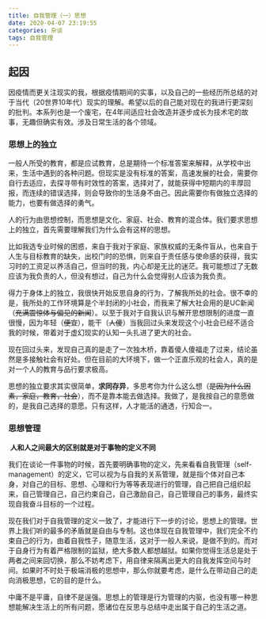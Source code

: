 ```yaml
---
title: 自我管理（一）思想
date: 2020-04-07 23:19:55
categories: 杂谈
tags: 自我管理
---
```


## 起因



​		因疫情而更关注现实的我，根据疫情期间的实事，以及自己的一些经历所总结的对于当代（20世界10年代）现实的理解。希望以后的自己能对现在的我进行更深刻的批判。本系列也是一个废宅，在4年间适应社会改造并逐步成长为技术宅的故事，无趣但确实有效。涉及日常生活的各个领域。

### 思想上的独立

​		一般人所受的教育，都是应试教育，总是期待一个标准答案来解释，从学校中出来，生活中遇到的各种问题。但现实是没有标准的答案，高速发展的社会，需要你自行去适应，去探寻带有时效性的答案，选择对了，就能获得中短期内的丰厚回报，而连续的错误选择，则会导致你的生活身不由己。因此需要你有做独立选择的能力，也要有做选择的勇气。

​		人的行为由思想控制，而思想是文化、家庭、社会、教育的混合体。我们要求思想上的独立，首先需要理解我们为什么会有这样的思想。

​		比如我选专业时候的困惑，来自于我对于家庭、家族权威的无条件盲从，也来自于人生与目标教育的缺失，出校门时的恐惧，则来自于责任感与使命感的获得，我实习时的工资足以养活自己，但当时的我，内心却是无比的迷茫。我可能想过了无数应该为我负责的人，但没有想过，自己为什么会觉得别人应该为我负责。

​		得力于身体上的独立，我很快开始反思自身的行为，了解我所处的社会。很不幸的是，我所处的工作环境算是个半封闭的小社会，而我来了解大社会用的是UC新闻（~~充满震惊体与偏见的新闻~~）。以至于我对于自我认识与解开思想限制的进度一直很慢，因为年轻（~~便宜~~），能干（~~人傻~~）当我回过头来发现这个小社会已经不适合我的时候，带着对于虚幻现实的认知一头扎进了更大的社会。

​		现在回过头来，发现自己真的是走了一次独木桥，靠着傻人傻福走了过来，结论虽然是多接触社会有好处。但在目前的大环境下，做一个正直乐观的社会人，真的是对一个人的教育与品行要求极高。

​		思想的独立要求其实很简单，**求同存异**，多思考你为什么这么想（~~是因为什么因素，家庭，教育，社会~~），而不是靠本能去做选择。我做了，是我按自己的意愿做的，是我自己选择的意愿。只有这样，人才能活的通透，行知合一。

### 思想管理

​		**人和人之间最大的区别就是对于事物的定义不同** 

​		我们在谈论一件事物的时候，首先要明确事物的定义，先来看看自我管理（self-management）的定义，它可以视为与自我的关系管理，就是指个体对自己本身，对自己的目标、思想、心理和行为等等表现进行的管理，自己把自己组织起来，自己管理自己，自己约束自己，自己激励自己，自己管理自己的事务，最终实现自我奋斗目标的一个过程。

​		现在我们对于自我管理的定义一致了，才能进行下一步的讨论，思想上的管理。世界上我们听的最多的矛盾就是自由与专制。这也体现在自我管理中，我们完全不约束自己的行为，由着自我性子，随意生活，这对于一般人来说，是做不到的。而对于自身行为有着严格限制的监狱，绝大多数人都想越狱。如果你觉得生活总是处于两者之间来回切换，那么不妨考虑下，用自律来隔离出更大的自我发挥空间与时间。如果时不时处于极端消极的思想中，那么你就要考虑，是什么在带动自己的走向消极思想，它的目的是什么。

​		中庸不是平庸，自律不是逞强。思想上的管理是行为管理的内驱，也没有哪一种思想能解决生活上的所有问题，愿诸位在反思与总结中走出属于自己的生活之道。